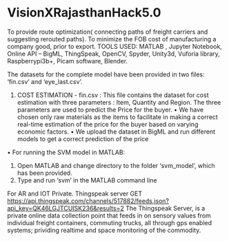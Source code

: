 # VisionXRajasthanHack5.0
 To provide route optimization( connecting paths of freight carriers and suggesting rerouted paths). To minimize the FOB cost of manufacturing a company good, prior to export.
 TOOLS USED:  MATLAB , Jupyter Notebook, Online API – BigML, ThingSpeak, OpenCV, Spyder, Unity3d, Vuforia library, Raspberrypi3b+, Picam software, Blender.
 
 The datasets for the complete model have been provided in two files: ‘fin.csv’ and ‘eye_last.csv’.
1.	COST ESTIMATION - fin.csv : This file contains the dataset for cost estimation with three parameters : Item, Quantity and Region. The three parameters are used to predict the Price for the buyer.
•	We have chosen only raw materials as the items to facilitate in making a correct real-time estimation of the price for the buyer based on varying economic factors.
•	We upload the dataset in BigML and run different models to get a correct prediction of the price

•	For running the SVM model in MATLAB:
1.	Open MATLAB and change directory to the folder ‘svm_model’, which has been provided.
2.	Type and run ‘svm’ in the MATLAB command line

For AR and IOT Private.
Thingspeak server  GET https://api.thingspeak.com/channels/517882/feeds.json?api_key=QK46LGJTCUISK236&results=2
The Thingspeak Server, is a private online data collection point that feeds in on sensory values from individual freight containers, commuting trucks, all through gps enabled systems; prividing realtime and space monitoring of the commodity.

